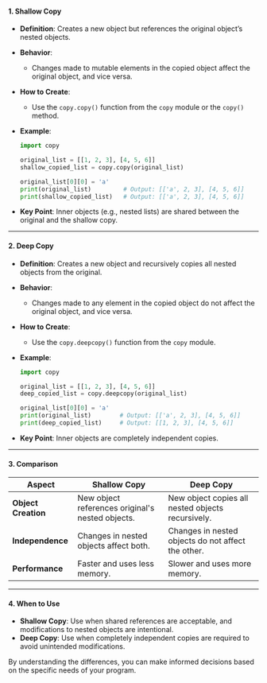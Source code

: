 #### 1. **Shallow Copy**

- **Definition**: Creates a new object but references the original object’s nested objects.
- **Behavior**:
    - Changes made to mutable elements in the copied object affect the original object, and vice versa.
- **How to Create**:
    - Use the `copy.copy()` function from the `copy` module or the `copy()` method.
- **Example**:
    
    ```python
    import copy
    
    original_list = [[1, 2, 3], [4, 5, 6]]
    shallow_copied_list = copy.copy(original_list)
    
    original_list[0][0] = 'a'
    print(original_list)         # Output: [['a', 2, 3], [4, 5, 6]]
    print(shallow_copied_list)   # Output: [['a', 2, 3], [4, 5, 6]]
    ```
    
- **Key Point**: Inner objects (e.g., nested lists) are shared between the original and the shallow copy.

---

#### 2. **Deep Copy**

- **Definition**: Creates a new object and recursively copies all nested objects from the original.
- **Behavior**:
    - Changes made to any element in the copied object do not affect the original object, and vice versa.
- **How to Create**:
    - Use the `copy.deepcopy()` function from the `copy` module.
- **Example**:
    
    ```python
    import copy
    
    original_list = [[1, 2, 3], [4, 5, 6]]
    deep_copied_list = copy.deepcopy(original_list)
    
    original_list[0][0] = 'a'
    print(original_list)        # Output: [['a', 2, 3], [4, 5, 6]]
    print(deep_copied_list)     # Output: [[1, 2, 3], [4, 5, 6]]
    ```
    
- **Key Point**: Inner objects are completely independent copies.

---

#### 3. **Comparison**

|Aspect|Shallow Copy|Deep Copy|
|---|---|---|
|**Object Creation**|New object references original's nested objects.|New object copies all nested objects recursively.|
|**Independence**|Changes in nested objects affect both.|Changes in nested objects do not affect the other.|
|**Performance**|Faster and uses less memory.|Slower and uses more memory.|

---

#### 4. **When to Use**

- **Shallow Copy**: Use when shared references are acceptable, and modifications to nested objects are intentional.
- **Deep Copy**: Use when completely independent copies are required to avoid unintended modifications.

By understanding the differences, you can make informed decisions based on the specific needs of your program.